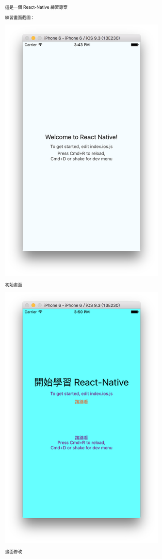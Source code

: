 這是一個 React-Native 練習專案

練習畫面截圖：

![](./md-images/init.png)

初始畫面

![](./md-images/screenshot01.png)

畫面修改
